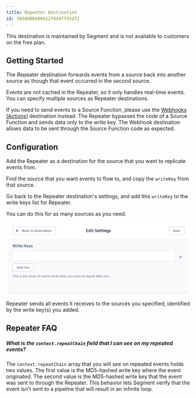 ```yaml
---
title: Repeater Destination
id: 5850d8b680412f644ff55df2
---
```

This destination is maintained by Segment and is not available to customers on the free plan.

## Getting Started

The Repeater destination forwards events from a source back into another source as though that event occurred in the second source.

Events are not cached in the Repeater, so it only handles real-time events. You can specify multiple sources as Repeater destinations.

If you need to send events to a Source Function, please use the [Webhooks (Actions)](/docs/connections/destinations/catalog/actions-webhook/) destination instead. The Repeater bypasses the code of a Source Function and sends data only to the write key. The Webhook destination allows data to be sent through the Source Function code as expected.

## Configuration

Add the Repeater as a destination for the source that you want to replicate events from.

Find the source that you want events to flow to, and copy the `writeKey` from that source.

Go back to the Repeater destination's settings, and add this `writeKey` to the write keys list for Repeater.

You can do this for as many sources as you need.

![A screenshot of the Write Keys field in the Repeater destination settings page.](images/write-key-settings.png)

Repeater sends all events it receives to the sources you specified, identified by the write key(s) you added.

## Repeater FAQ

##### What is the `context.repeatChain` field that I can see on my repeated events?

The `context.repeatChain` array that you will see on repeated events holds two values. The first value is the MD5-hashed write key where the event originated. The second value is the MD5-hashed write key that the event was sent to through the Repeater. This behavior lets Segment verify that the event isn't sent to a pipeline that will result in an infinite loop.
